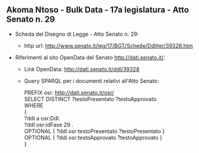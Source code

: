 ## Akoma Ntoso - Bulk Data - 17a legislatura - Atto Senato n. 29 ##

* Scheda del Disegno di Legge - Atto Senato n. 29:
	* http url: http://www.senato.it/leg/17/BGT/Schede/Ddliter/39328.htm

* Riferimenti al sito OpenData del Senato http://dati.senato.it/:
	* Link OpenData: http://dati.senato.it/ddl/39328
	* Query SPARQL per i documenti relativi all'Atto Senato:

        PREFIX osr: <http://dati.senato.it/osr/>  
		SELECT DISTINCT ?testoPresentato ?testoApprovato  
		WHERE  
		{  
		    ?ddl a osr:Ddl.  
		    ?ddl osr:idFase 29 .  
		    OPTIONAL { ?ddl osr:testoPresentato ?testoPresentato }  
		    OPTIONAL { ?ddl osr:testoApprovato ?testoApprovato }  
		}
		